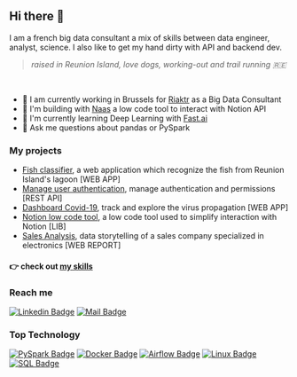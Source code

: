 ## Hi there 👋
I am a french big data consultant a mix of skills between data engineer, analyst, science. I also like to get my hand dirty with API and backend dev.  
> *raised in Reunion Island, love dogs, working-out and trail running 🇷🇪*
<br>


- 👔 I am currently working in Brussels for [Riaktr](https://www.riaktr.com/) as a Big Data Consultant 
- 🤝 I'm building with [Naas](https://www.naas.ai/) a low code tool to interact with Notion API
- 🌱  I'm currently learning Deep Learning with [Fast.ai](https://course.fast.ai/#How-do-I-get-started?)
- 💬 Ask me questions about pandas or PySpark 


### My projects
- [Fish classifier](https://github.com/axelearning/fish_and_chips), a web application which recognize the fish from Reunion Island's lagoon [WEB APP]
- [Manage user authentication](https://github.com/axelearning/REST-authentication-API), manage authentication and permissions [REST API]
- [Dashboard Covid-19](https://github.com/axelearning/covid19_dashboard), track and explore the virus propagation [WEB APP]
- [Notion low code tool](https://github.com/axelearning/notion_low_code_interface), a low code tool used to simplify interaction with Notion [LIB]
- [Sales Analysis](https://github.com/axelearning/sale_analysis), data storytelling of a sales company specialized in electronics [WEB REPORT] 

#### 👉 check out [my skills](https://github.com/axelearning/my-learning-path) 

### Reach me
[![Linkedin Badge](https://img.shields.io/badge/-Axel_Rasse-0e76a8?style=flat&labelColor=0e76a8&logo=linkedin&logoColor=white)](https://www.linkedin.com/in/axel-rasse-bbbb3812b/) 
[![Mail Badge](https://img.shields.io/badge/-axel.rasse97434-c0392b?style=flat&labelColor=c0392b&logo=gmail&logoColor=white)](mailto:axel.rasse97434@gmail.com)

### Top Technology
[![PySpark Badge](https://img.shields.io/badge/-PySPark-green?style=for-the-badge&labelColor=black&logo=apachespark&logoColor=white)](#)
[![Docker Badge](https://img.shields.io/badge/-Docker-green?style=for-the-badge&labelColor=black&logo=Docker&logoColor=white)](#) 
[![Airflow Badge](https://img.shields.io/badge/-Airflow-green?style=for-the-badge&labelColor=black&logo=apacheairflow&logoColor=white)](#) 
[![Linux Badge](https://img.shields.io/badge/-Linux-green?style=for-the-badge&labelColor=black&logo=Linux&logoColor=white)](#) \
[![SQL Badge](https://img.shields.io/badge/-SQL-red?style=for-the-badge&labelColor=black&logo=SQLite&logoColor=white)](#) 


